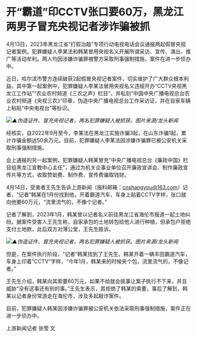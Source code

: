 # 开“霸道”印CCTV张口要60万，黑龙江两男子冒充央视记者涉诈骗被抓

4月13日，2023年黑龙江省“打假治敲”专项行动电视电话会议通报两起假冒央视记者案例。犯罪嫌疑人李某法和韩某冒用央视名义开展所谓采访、宣传、演出、推广等活动牟利。两人均因涉嫌诈骗罪被警方采取刑事强制措施，案件在进一步侦办中。

近日，哈尔滨市警方连续破获2起假冒央视记者案件，切实维护了广大群众根本利益。其中第一起案例中，犯罪嫌疑人李某法冒用央视名义违规开办“CCTV央视黑龙江工作站”“农业农村频道《三农之声》栏目”，并私刻“中国中央广播电视总台农业农村频道《央视三农》”印章，伪造中央广播电视总台工作采访证，并在自家车辆上粘贴“中央电视台”等标识。

![](https://inews.gtimg.com/om_bt/OS0aTbYFvK5AoDxbdL2LvrgY8uQkI15lsYSSTAFf3hWLYAA/1000)_▲伪造证件、冒充央视记者，两名犯罪嫌疑人被抓获。图片来源/龙头新闻_

经核实，自2022年9月至今，李某法在黑龙江实施诈骗3起，在山东诈骗1起，累计诈骗金额达50余万元。目前，犯罪嫌疑人李某法因涉嫌诈骗罪已被公安机关采取刑事强制措施。

会上通报的另一起案例，犯罪嫌疑人韩某冒充“中央广播电视总台《廉政中国》栏目组黑龙江宣教中心主任”，通过为机关企事业单位召开廉政宣讲会、制作廉政宣传片等方式，收取赞助费、制作费、宣传费骗取钱财。

4月14日，受害者王先生告诉上游新闻（报料邮箱：cnshangyou@163.com）记者，“记者”韩某在1月份找到他，开着霸道汽车，车身上贴着CCTV字样，张口就向他要60万元，“流里流气的，不像个记者。”

记者了解到，2023年1月，韩某曾以记者名义前往黑龙江省海伦市报道一起土地纠纷。据案件受害人王先生称，自家承包的土地转包给他人进行种植，但承包户拒绝支付土地款，此后双方对薄公堂，王先生胜诉。

![](https://inews.gtimg.com/om_bt/OAAeZLtdRFVj0GbCpS77pxTt31t6C-LqRuxMsb9HphkcgAA/1000)_▲伪造证件、冒充央视记者，两名犯罪嫌疑人被抓获。图片来源/龙头新闻_

但是，在案件执行阶段，“记者”韩某找到了王先生。韩某开着一辆丰田霸道汽车，车身上印着“CCTV”字样，“今年1月，韩某来的时候夹个包，流里流气的，不像记者。”

王先生介绍，韩某向其索要60万元，如果不给就会挑事让案子执行不下来，并且威胁“没有这事还有别的事。”王先生表示，其拒绝了韩某的索要，事后了解到，韩某以记者身份常游走在海伦市，涉及多起敲诈案件。

目前，犯罪嫌疑人韩某因涉嫌诈骗罪被公安机关依法采取刑事强制措施，案件正在进一步侦办中。

上游新闻记者 张莹 文

